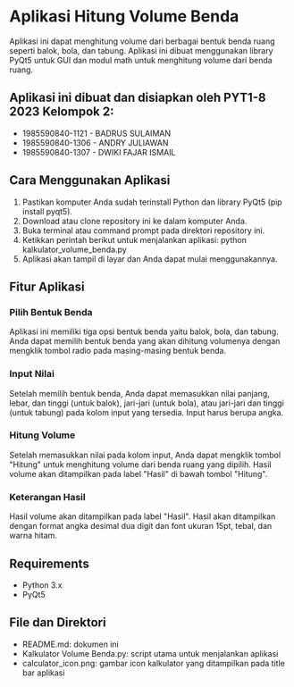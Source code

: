 # Aplikasi Hitung Volume Benda
Aplikasi ini dapat menghitung volume dari berbagai bentuk benda ruang seperti balok, bola, dan tabung. Aplikasi ini dibuat menggunakan library PyQt5 untuk GUI dan modul math untuk menghitung volume dari benda ruang.

## Aplikasi ini dibuat dan disiapkan oleh PYT1-8 2023 Kelompok 2:
- 1985590840-1121 - BADRUS SULAIMAN
- 1985590840-1306 - ANDRY JULIAWAN
- 1985590840-1307 - DWIKI FAJAR ISMAIL

## Cara Menggunakan Aplikasi
1. Pastikan komputer Anda sudah terinstall Python dan library PyQt5 (pip install pyqt5).
2. Download atau clone repository ini ke dalam komputer Anda.
3. Buka terminal atau command prompt pada direktori repository ini.
4. Ketikkan perintah berikut untuk menjalankan aplikasi: python kalkulator_volume_benda.py
5. Aplikasi akan tampil di layar dan Anda dapat mulai menggunakannya.

## Fitur Aplikasi
### Pilih Bentuk Benda
Aplikasi ini memiliki tiga opsi bentuk benda yaitu balok, bola, dan tabung. Anda dapat memilih bentuk benda yang akan dihitung volumenya dengan mengklik tombol radio pada masing-masing bentuk benda.

### Input Nilai
Setelah memilih bentuk benda, Anda dapat memasukkan nilai panjang, lebar, dan tinggi (untuk balok), jari-jari (untuk bola), atau jari-jari dan tinggi (untuk tabung) pada kolom input yang tersedia. Input harus berupa angka.

### Hitung Volume
Setelah memasukkan nilai pada kolom input, Anda dapat mengklik tombol "Hitung" untuk menghitung volume dari benda ruang yang dipilih. Hasil volume akan ditampilkan pada label "Hasil" di bawah tombol "Hitung".

### Keterangan Hasil
Hasil volume akan ditampilkan pada label "Hasil". Hasil akan ditampilkan dengan format angka desimal dua digit dan font ukuran 15pt, tebal, dan warna hitam.

## Requirements
- Python 3.x
- PyQt5
## File dan Direktori
- README.md: dokumen ini
- Kalkulator Volume Benda.py: script utama untuk menjalankan aplikasi
- calculator_icon.png: gambar icon kalkulator yang ditampilkan pada title bar aplikasi
